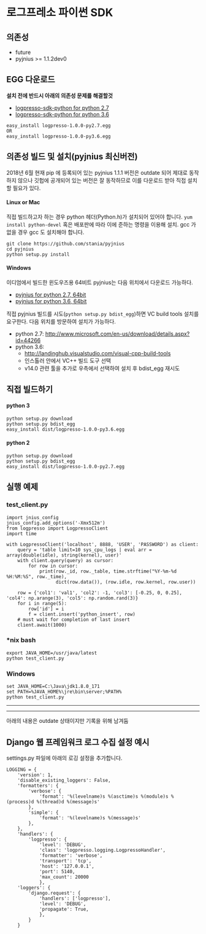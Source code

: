 # 로그프레소 파이썬 SDK

## 의존성

- future
- pyjnius >= 1.1.2dev0

## EGG 다운로드

**설치 전에 반드시 아래의 의존성 문제를 해결할것**

- [logpresso-sdk-python for python 2.7](http://staging.araqne.org/logpresso-1.0.0-py2.7.egg)
- [logpresso-sdk-python for python 3.6](http://staging.araqne.org/logpresso-1.0.0-py3.6.egg)

```
easy_install logpresso-1.0.0-py2.7.egg
OR
easy_install logpresso-1.0.0-py3.6.egg
```


## 의존성 빌드 및 설치(pyjnius 최신버전)

2018년 6월 현재 pip 에 등록되어 있는 pyjnius 1.1.1 버전은 outdate 되어 제대로 동작하지 않으나 깃헙에 공개되어 있는 버전은 잘 동작하므로 이를 다운로드 받아 직접 설치할 필요가 있다.

#### Linux or Mac

직접 빌드하고자 하는 경우 python 헤더(Python.h)가 설치되어 있어야 합니다. `yum install python-devel` 혹은 배포판에 따라 이에 준하는 명령을 이용해 설치. gcc 가 없을 경우 gcc 도 설치해야 합니다.

```
git clone https://github.com/stania/pyjnius
cd pyjnius
python setup.py install
```

#### Windows

이디엄에서 빌드한 윈도우즈용 64비트 pyjnius는 다음 위치에서 다운로드 가능하다.

- [pyjnius for python 2.7, 64bit](http://staging.araqne.org/pyjnius-1.1.2_stania-py2.7-win-amd64.egg)
- [pyjnius for python 3.6, 64bit](http://staging.araqne.org/pyjnius-1.1.2_stania-py3.6-win-amd64.egg)

직접 pyjnius 빌드를 시도(`python setup.py bdist_egg`)하면 VC build tools 설치를 요구한다. 다음 위치를 방문하여 설치가 가능하다.

- python 2.7: http://www.microsoft.com/en-us/download/details.aspx?id=44266
- python 3.6: 
    - http://landinghub.visualstudio.com/visual-cpp-build-tools 
    - 인스톨러 안에서 VC++ 빌드 도구 선택
    - v14.0 관련 툴을 추가로 우측에서 선택하여 설치 후 bdist_egg 재시도

## 직접 빌드하기

#### python 3 
```
python setup.py download
python setup.py bdist_egg
easy_install dist/logpresso-1.0.0-py3.6.egg
```

#### python 2
```
python setup.py download
python setup.py bdist_egg
easy_install dist/logpresso-1.0.0-py2.7.egg
```

## 실행 예제

### test_client.py
```
import jnius_config
jnius_config.add_options('-Xmx512m')
from logpresso import LogpressoClient
import time

with LogpressoClient('localhost', 8888, 'USER', 'PASSWORD') as client:
    query = 'table limit=10 sys_cpu_logs | eval arr = array(double(idle), string(kernel), user)'
    with client.query(query) as cursor:
        for row in cursor:
            print(row._id, row._table, time.strftime("%Y-%m-%d %H:%M:%S", row._time),
                  dict(row.data()), (row.idle, row.kernel, row.user))

    row = {'col1': 'val1', 'col2': -1, 'col3': [-0.25, 0, 0.25], 'col4': np.arange(3), 'col5': np.random.rand(3)}
    for i in range(5):
        row['id'] = i
        f = client.insert('python_insert', row)
    # must wait for completion of last insert
    client.await(1000)
```

### *nix bash
```
export JAVA_HOME=/usr/java/latest
python test_client.py
```

### Windows
```
set JAVA_HOME=C:\Java\jdk1.8.0_171
set PATH=%JAVA_HOME%\jre\bin\server;%PATH%
python test_client.py
```

----
----
아래의 내용은 outdate 상태이지만 기록을 위해 남겨둠

## Django 웹 프레임워크 로그 수집 설정 예시
settings.py 파일에 아래의 로깅 설정을 추가합니다.
```
LOGGING = {
    'version': 1,
    'disable_existing_loggers': False,
    'formatters': {
        'verbose': {
            'format': '%(levelname)s %(asctime)s %(module)s %(process)d %(thread)d %(message)s'
        },
        'simple': {
            'format': '%(levelname)s %(message)s'
        },
    },
    'handlers': {
        'logpresso': {
            'level': 'DEBUG',
            'class': 'logpresso.logging.LogpressoHandler',
            'formatter': 'verbose',
            'transport': 'tcp',
            'host': '127.0.0.1',
            'port': 5140,
            'max_count': 20000
            },
    'loggers': {
        'django.request': {
            'handlers': ['logpresso'],
            'level': 'DEBUG',
            'propagate': True,
            },
        }
    }
```
